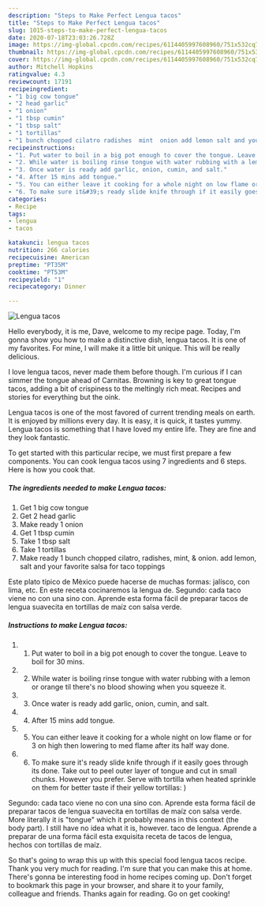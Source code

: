 ```yaml
---
description: "Steps to Make Perfect Lengua tacos"
title: "Steps to Make Perfect Lengua tacos"
slug: 1015-steps-to-make-perfect-lengua-tacos
date: 2020-07-18T23:03:26.728Z
image: https://img-global.cpcdn.com/recipes/6114405997608960/751x532cq70/lengua-tacos-recipe-main-photo.jpg
thumbnail: https://img-global.cpcdn.com/recipes/6114405997608960/751x532cq70/lengua-tacos-recipe-main-photo.jpg
cover: https://img-global.cpcdn.com/recipes/6114405997608960/751x532cq70/lengua-tacos-recipe-main-photo.jpg
author: Mitchell Hopkins
ratingvalue: 4.3
reviewcount: 17191
recipeingredient:
- "1 big cow tongue"
- "2 head garlic"
- "1 onion"
- "1 tbsp cumin"
- "1 tbsp salt"
- "1 tortillas"
- "1 bunch chopped cilatro radishes  mint  onion add lemon salt and your favorite salsa for taco toppings"
recipeinstructions:
- "1. Put water to boil in a big pot enough to cover the tongue. Leave to boil for 30 mins."
- "2. While water is boiling rinse tongue with water rubbing with a lemon or orange til there&#39;s no blood showing when you squeeze it."
- "3. Once water is ready add garlic, onion, cumin, and salt."
- "4. After 15 mins add tongue."
- "5. You can either leave it cooking for a whole night on low flame or for 3 on high then lowering to med flame after its half way done."
- "6. To make sure it&#39;s ready slide knife through if it easily goes through its done. Take out to peel outer layer of tongue and cut in small chunks. However you prefer. Serve with tortilla when heated sprinkle on them for better taste if their yellow tortillas: )"
categories:
- Recipe
tags:
- lengua
- tacos

katakunci: lengua tacos 
nutrition: 266 calories
recipecuisine: American
preptime: "PT35M"
cooktime: "PT53M"
recipeyield: "1"
recipecategory: Dinner

---
```



![Lengua tacos](https://img-global.cpcdn.com/recipes/6114405997608960/751x532cq70/lengua-tacos-recipe-main-photo.jpg)

Hello everybody, it is me, Dave, welcome to my recipe page. Today, I'm gonna show you how to make a distinctive dish, lengua tacos. It is one of my favorites. For mine, I will make it a little bit unique. This will be really delicious.

I love lengua tacos, never made them before though. I&#39;m curious if I can simmer the tongue ahead of Carnitas. Browning is key to great tongue tacos, adding a bit of crispiness to the meltingly rich meat. Recipes and stories for everything but the oink.

Lengua tacos is one of the most favored of current trending meals on earth. It is enjoyed by millions every day. It is easy, it is quick, it tastes yummy. Lengua tacos is something that I have loved my entire life. They are fine and they look fantastic.


To get started with this particular recipe, we must first prepare a few components. You can cook lengua tacos using 7 ingredients and 6 steps. Here is how you cook that.

<!--inarticleads1-->

##### The ingredients needed to make Lengua tacos:

1. Get 1 big cow tongue
1. Get 2 head garlic
1. Make ready 1 onion
1. Get 1 tbsp cumin
1. Take 1 tbsp salt
1. Take 1 tortillas
1. Make ready 1 bunch chopped cilatro, radishes,  mint, &amp; onion. add lemon, salt and your favorite salsa for taco toppings


Este plato típico de Mèxico puede hacerse de muchas formas: jalísco, con lima, etc. En este receta cocinaremos la lengua de. Segundo: cada taco viene no con una sino con. Aprende esta forma fácil de preparar tacos de lengua suavecita en tortillas de maíz con salsa verde. 

<!--inarticleads2-->

##### Instructions to make Lengua tacos:

1. 1. Put water to boil in a big pot enough to cover the tongue. Leave to boil for 30 mins.
1. 2. While water is boiling rinse tongue with water rubbing with a lemon or orange til there&#39;s no blood showing when you squeeze it.
1. 3. Once water is ready add garlic, onion, cumin, and salt.
1. 4. After 15 mins add tongue.
1. 5. You can either leave it cooking for a whole night on low flame or for 3 on high then lowering to med flame after its half way done.
1. 6. To make sure it&#39;s ready slide knife through if it easily goes through its done. Take out to peel outer layer of tongue and cut in small chunks. However you prefer. Serve with tortilla when heated sprinkle on them for better taste if their yellow tortillas: )


Segundo: cada taco viene no con una sino con. Aprende esta forma fácil de preparar tacos de lengua suavecita en tortillas de maíz con salsa verde. More literally it is &#34;tongue&#34; which it probably means in this context (the body part). I still have no idea what it is, however. taco de lengua. Aprende a preparar de una forma fácil esta exquisita receta de tacos de lengua, hechos con tortillas de maíz. 

So that's going to wrap this up with this special food lengua tacos recipe. Thank you very much for reading. I'm sure that you can make this at home. There's gonna be interesting food in home recipes coming up. Don't forget to bookmark this page in your browser, and share it to your family, colleague and friends. Thanks again for reading. Go on get cooking!
